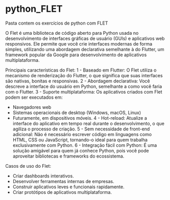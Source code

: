 # python_FLET
Pasta contem os exercícios de python com FLET

O Flet é uma biblioteca de código aberto para Python usada no desenvolvimento de interfaces gráficas de usuário (GUIs) e aplicativos web responsivos. Ele permite que você crie interfaces modernas de forma simples, utilizando uma abordagem declarativa semelhante à do Flutter, um framework popular da Google para desenvolvimento de aplicativos multiplataforma.

Principais características do Flet:
1 - Baseado em Flutter: O Flet utiliza o mecanismo de renderização do Flutter, o que significa que suas interfaces são nativas, bonitas e responsivas.
2 - Abordagem declarativa: Você descreve a interface do usuário em Python, semelhante a como você faria com o Flutter.
3 - Suporte multiplataforma: Os aplicativos criados com Flet podem ser executados em:
- Navegadores web
- Sistemas operacionais de desktop (Windows, macOS, Linux)
- Futuramente, em dispositivos móveis.
4 - Hot-reload: Atualize a interface do aplicativo em tempo real durante o desenvolvimento, o que agiliza o processo de criação.
5 - Sem necessidade de front-end adicional: Não é necessário escrever código em linguagens como HTML, CSS ou JavaScript, tornando-o ideal para quem trabalha exclusivamente com Python.
6 - Integração fácil com Python: É uma solução amigável para quem já conhece Python, pois você pode aproveitar bibliotecas e frameworks do ecossistema.

Casos de uso do Flet:
- Criar dashboards interativos.
- Desenvolver ferramentas internas de empresas.
- Construir aplicativos leves e funcionais rapidamente.
- Criar protótipos de aplicativos multiplataforma.

